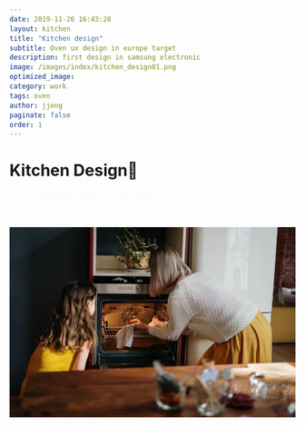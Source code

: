 ```yaml
---
date: 2019-11-26 16:43:28
layout: kitchen
title: "Kitchen design"
subtitle: Oven ux design in europe target
description: first design in samsung electronic
image: /images/index/kitchen_design01.png
optimized_image:
category: work
tags: oven
author: jjong
paginate: false
order: 1
---
```


<html>
    <head>
        <link rel="stylesheet" type="text/css" href="/assets/slick/slick.css" />
        <link rel="stylesheet" type="text/css" href="/assets/slick/slick-theme.css" />
      <style>
      </style>
    </head>

</html>
<body>

<div class="text_box" style="width: 100%; height: 94vh;">
  
  <div class="vedio_box">
      <div class="vedio_headline">
      <h1>Kitchen Design🍴</h1>
      <h4 style="padding-bottom : 24px; color:#fbfbfd">더 나은 요리 경험을 만들어 주는 위한 디자인</h4>
      </div>
  </div>
  <img src="/images/20.png">
</div>

<h3 style="margin-top: 0vh; text-align: center;">키친 디자인을 위한 유럽 식문화 조사</h3>

<section class="regular slider" style=" background-color: #fff">
  <div style="text-align: left;">
    <img src="/images/01.png" style="border-radius: 24px;">
    <p> 런던, 파리 현지 조사<br>
    구주 Microwave 원형 과제<br>
      시기 : 2016년 하반기<br>
      진행 내용 : 1. 구주 시장 영국, 프랑스의 현지 FGD(Focuss group design) 주방내에 Needs 파악<br> 2. 가정 방문(Home visit)을 실사용환경 파악과 진행하여 신규 UX컨셉을 발굴<br>
      효과 : 가격대별 3가지 군의 전략과 컨셉으로 제안 하였으며 전자레인지의 고정되어진 Form과 사용패턴에서 벗어난 새로운 형태에 컨셉을 제안함.
      <br>
      https://www.behance.net/gallery/97830809/Gluten-Free-Scanner-Recipe-App-UX-Case-Study?tracking_source=search_projects_recommended%7Ccook%20ux
      </p>
      
  </div>
        
  <div>
    <h2>Background</h2>
    <p>신생 업체로서 점유율 확대 기회 요소 파악</p>
    <h2>조사방법</h2>
    <h3>1. Home vist 방문조사</h3>
    <h3>2. Focus Group Disccusion</h3>
    <br>
  </div>

  <div>
    <h2>User persona</h2>
    <p>신생 업체로서 점유율 확대 기회 요소 파악</p>
    <h2>Problem define</h2>
    <h3>1. 오븐 설정을 어떻게 쉽게 할 수 있을까?</h3>
    <br>
    <h4>2. 모드, 온도, 시간의 적절한 조합? 어떻게 설정하지?</h4>
      <iframe width="560" height="315" src="https://www.youtube.com/embed/lphzDnh2BxE" frameborder="0" allow="accelerometer; autoplay; encrypted-media; gyroscope; picture-in-picture" allowfullscreen></iframe>
  </div>
  
  <div>
    <h2>Solution</h2>  
    <h3>Target Segment define</h3>
    <p>3개 그룹으로 나눠진 가격 수용도 조사</p>

    <h3>User Interface Redesign</h3>
    <p>타켓에 맞는 적합한 디자인 솔루션 제공</p>
    <h4>LED Guide Lighting design</h4>
    <p>사용자들이 눌러해야되는 버튼을 쉽고 간단하게 안내</p>
    <img src="/images/eu_food/research.png" style="width:100%;">
  </div>

  <div>
    <h4>요리 책없이도 Cooking을 경험하고 싶은 사용자들을 위한 디자인</h4>
    <p>LCD에 조리법을 제공</p>

    17년형 구주 MWO 선행 발굴 리서치 진행(한국리서치, 영국, 프랑스)<br>
    FGD 및 Home vist 전자레인지 리서치<br>
    신규디자인을 위한 데이터 확보를 위해서 구주 현지에 방문하여 주거, 식문화 등의 라이프 스타일 조사

    {% include image-gallery.html folder="/images/uk_mwo/" %}

  </div>
  <div>
    현재는 5년간 이상 판매되고 베스트 셀러 다수의 디자인 공모전 수상
  </div>
</section>

<!-- 오븐 디자인 -->
<h3> Euro wall oven Ux design</h3>

<section class="regular slider" style=" background-color: #fbfbfd; ">

    <div class="text_box" style="text-align: center; background-color: #fbfbfd">

      <p> 구주 지역에 오븐디자인 작업</p>
      <p style="padding-bottom : 24px; "> 역할 : UI Designer</p>
      <p>진행 시기 : 2014. June 입사1년차</p>

      <p>
        NV9900J LCD, Dual oven LED Dual 오븐 컨트로패널 디자인

      효과 : 신규 원형 과제로 LCD, LED 등 다양한 오븐 제품군을 파생에 대응할 수 있도록 고려한 디자인으로 현재까지 5년이상 판매되고 활용되고 있는 컨트폴패널 디자인으로 구주 뿐만아니라 국내 오븐 파생되어진 과제
      </p>
        <img src="/images/uk_lcd_oven/product5.png" style="width: 100%; object-fit: cover;">

  </div>

  <div>
    <p>
      Full touch controls
      A 4.6" Full touch TFT-LCD control panel makes cooking much simpler and easier. You can intuitively select and control functions and settings—such as the cooking mode, temperature and time— with a simple touch of your finger.</p>
    <div class="thumb-center"></div>
  </div>
  <div>
    <p>
      Intuitive step-by-step cooking guide
Guide Lighting Control
Enjoy a much simpler and more intuitive way to cook with the Guide Lighting Control. This digital dashboard lights each step on your path to a delicious meal. You can control temperature and time settings by zone, program recipes, select cooking functions and set cleaning options easily.
    </p>
    <iframe width="100%" height="315" src="https://www.youtube.com/embed/4bmsWkYfLkE" frameborder="0" allow="accelerometer; autoplay; encrypted-media; gyroscope; picture-in-picture" allowfullscreen></iframe>
  </div>
  <div>
    <p>
      Wi-Fi cooking control
        Built-in Wi-Fi capabilities let you remotely monitor and control your Oven using just an app*. Easily adjust settings, receive notifications and download recipes by chefs with Michelin 3-star restaurants—all from your smartphone. *Available on iPhones and Android devices. A network connection is required.
    </p>
  </div>
   
  <div>
    <h4>Lcd Oven</h4>
    {% include image-gallery.html folder="/images/uk_lcd_oven" %}

    <br>
    <h4>Dual Oven</h4>
    {% include image-gallery.html folder="/images/uk_dual_oven/" %}
    <p>참고 링크 : https://www.samsung.com/uk/cooking-appliances/electric-ovens/</p>

  </div>

</section>

<!-- 미주 지역 -->
<h3>미주 지역 Kitchen design</h3>
<section class="regular slider" style=" background-color: #fbfbfd">
  <div>
    <div class="text_box" style="text-align: center; background-color: #fbfbfd;">
        <h4>Signature LED Lights</h4>
        <p style="padding-bottom : 24px; ">Leave the oven door closed and save heat with lighting that allows you to check progress. </p>
        <p>
          미주 Wall-Oven Combi/Single 컨트롤패널 원형과제<br>
시기 : 2016년 상반기<br>
내용 : 미주 시장의 신규 도입되는 Wall-Oven의 원형 과제 진행<br>
효과 : wall Oven의 다양한 모델(Single, Double, Combi)에 적합한 컨트로패널 원형디자인 수립함.<br>
참고 링크 : https://www.samsung.com/us/home-appliances/wall-ovens/microwave-combination-oven/30-combination-microwave-wall-oven-nq70r5511dg-aa/
https://www.samsung.com/us/home-appliances/wall-ovens/
        </p>
        <img src="/images/17.png">
      </div>
</div>
<div>
  {% include image-gallery.html folder="/images/us_range/" %}
</div>

<div>
  <p>
    미주 Slide-in, Freestanding Gas 레인지 파생 디자인<br>
시기 : 2015년 상반기<br>
내용 : 파생디자인으로 Slide-in, Freestanding 등 다양한 미주레인지 파생디자인<br>
효과 : 엔트리부터 미들에 가격대에 해당하는 제품군에 다양한 제품들에 대응하는 파생디자인을 대응하였음.<br>
참고 링크 : https://www.samsung.com/us/home-appliances/ranges/all-ranges/?fuel_type=Gas<br>

https://www.samsung.com/us/home-appliances/ranges/electric/5-8-cu-ft-slide-in-induction-range-with-virtual-flame--technology-in-black-stainless-steel-ne58r9560wg-aa/

  </p>
</div>
<div>
  ### 2016. 입사 3년차

2014 - 2016 oven ux design in kitchen part
https://www.samsung.com/uk/cooking-appliances/

</div>
<div>
  <p>
    ##### Wall Oven in US

    30” Microwave Combination Wall Oven in Black Stainless Steel

    Guiding light controls are intuitive, with simple step-by-step instructions for choosing cooking options.

    https://www.samsung.com/us/home-appliances/wall-ovens/double/30-double-wall-oven-nv51r5511dg-aa/

    https://www.samsung.com/us/home-appliances/wall-ovens/microwave-combination-oven/30--combination-microwave-wall-oven-nq70m6650dg-aa/

    {% include image-gallery.html folder="/images/us_oven/" %}

    Single Oven
    Bake, broil and roast with precise heat for even cooking and fit multiple dishes.

    Double Oven
    Cook at different temperatures and fit all your dishes from a rack of cookies to a turkey roast.

    Microwave Combination Oven
    Give your leftovers a second life with the microwave or create a gourmet meal with the oven.

    Oven in Europe

    - 2014~2016년 : IOT 관련 다수 기기 UX디자인 설계 경험 있음 : 오븐, 에어컨, 전자레인지 등<br>

    Easy-to-use interface

    Analog knobs and a digital touch screen make it easy to control the oven. And with signature LED lights, you can check on your food without opening the door.

  </p>
</div>
<div>

{% include image-gallery.html folder="/images/cook-top/" %}

</div>

</section>

<h3>디자인 검증을 위한 뉴욕 User Test 진행</h3>
<section class="regular slider" style=" background-color: #fbfbfd">
  <div>
    <p>16년형 북미 레인지 디자인 SCR 선행 과제
      북미 현지 UT 설계 및 실사 진행(한국리서치, 뉴욕)
      신규 실물 제품을 대상으로 FGD 진행을 통한 컨셉 검증
      
      미주 레인지 & OTR 컨트롤패널 일원화 신규컨셉 과제
      시기 : 2015년 하반기
      내용 : 레인지와 OTR 컨트롤 패널의 통합하는 신규 컨셉 과제로 미주 뉴욕 현지 실사 UT를 통한 상품성 및 사용성 검증 과제를 진행
      효과 : 신규 컨셉의 문제점과 사용성 이슈들을 실제적으로 소비자들에게 확인한 데이타를 기반으로 신규 컨셉에 문제점을 경영진에게 전달하여 도입에 재고가 설득하여 잘못된 디자인되어진 제품이 시장에 출시되는 것을 막음..</p>
      <img src="/images/newyork/intro.png">
  </div>
  <div>
    
  </div>
  
   
  <div>
    {% include image-gallery.html folder="/images/newyork/" %}
  </div>

</section>

잉?

<script
      src="https://code.jquery.com/jquery-2.2.0.min.js"
      type="text/javascript"
    ></script>

    <script
      src="/assets/slick/slick.js"
      type="text/javascript"
      charset="utf-8"
    ></script>
    <script type="text/javascript">
      $(document).on("ready", function () {
        $(".regular").slick({
          dots: true,
          infinite: false,
          slidesToShow: 1,
          slidesToScroll: 1,
          adaptiveHeight: true,
        });
      });

</script>

</body>
